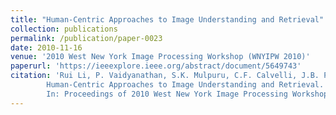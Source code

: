 ```yaml
---
title: "Human-Centric Approaches to Image Understanding and Retrieval"
collection: publications
permalink: /publication/paper-0023
date: 2010-11-16
venue: '2010 West New York Image Processing Workshop (WNYIPW 2010)'
paperurl: 'https://ieeexplore.ieee.org/abstract/document/5649743'
citation: 'Rui Li, P. Vaidyanathan, S.K. Mulpuru, C.F. Calvelli, J.B. Pelz, P. Shi, and A.R. Haake.
        Human-Centric Approaches to Image Understanding and Retrieval.
        In: Proceedings of 2010 West New York Image Processing Workshop (WNYIPW 2010), 62--65, November 2010.'
---
```


